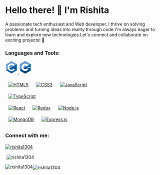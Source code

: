 # Hello there! 👋 I'm Rishita

A passionate tech enthusiast and Web developer. I thrive on solving problems and turning ideas into reality through code.I'm always eager to learn and explore new technologies.Let's connect and collaborate on exciting projects! 🚀

<h3 align="left">Languages and Tools:</h3>
<a href="https://www.cprogramming.com/" target="_blank" rel="noreferrer"> <img src="https://raw.githubusercontent.com/devicons/devicon/master/icons/c/c-original.svg" alt="c" width="40" height="40"/> </a>
<a href="https://www.w3schools.com/cpp/" target="_blank" rel="noreferrer"> <img src="https://raw.githubusercontent.com/devicons/devicon/master/icons/cplusplus/cplusplus-original.svg" alt="cplusplus" width="40" height="40"/> </a>

<a href="https://en.wikipedia.org/wiki/HTML5" target="_blank"><img style="margin: 10px" src="https://profilinator.rishav.dev/skills-assets/html5-original-wordmark.svg" alt="HTML5" height="50" /></a> 
<a href="https://www.w3schools.com/css/" target="_blank"><img style="margin: 10px" src="https://profilinator.rishav.dev/skills-assets/css3-original-wordmark.svg" alt="CSS3" height="50" /></a> 
<a href="https://www.javascript.com/" target="_blank"><img style="margin: 10px" src="https://profilinator.rishav.dev/skills-assets/javascript-original.svg" alt="JavaScript" height="50" /></a>  
<a href="https://www.typescriptlang.org/" target="_blank"><img style="margin: 10px" src="https://profilinator.rishav.dev/skills-assets/typescript-original.svg" alt="TypeScript" height="50" /></a>   
<a href="https://reactjs.org/" target="_blank"><img style="margin: 10px" src="https://profilinator.rishav.dev/skills-assets/react-original-wordmark.svg" alt="React" height="50" /></a>
<a href="https://redux.js.org/" target="_blank"><img style="margin: 10px" src="https://profilinator.rishav.dev/skills-assets/redux-original.svg" alt="Redux" height="50" /></a> 
<a href="https://nodejs.org/" target="_blank"><img style="margin: 10px" src="https://profilinator.rishav.dev/skills-assets/nodejs-original-wordmark.svg" alt="Node.js" height="50" /></a>  
<a href="https://www.mongodb.com/" target="_blank"><img style="margin: 10px" src="https://profilinator.rishav.dev/skills-assets/mongodb-original-wordmark.svg" alt="MongoDB" height="50" /></a>
<a href="https://expressjs.com/" target="_blank"><img style="margin: 10px" src="https://profilinator.rishav.dev/skills-assets/express-original-wordmark.svg" alt="Express.js" height="50" /></a>  
  

<h3 align="left">Connect with me:</h3>
<p align="left">
<a href="https://linkedin.com/in/rishita1304" target="blank"><img align="center" src="https://cdn.jsdelivr.net/gh/devicons/devicon/icons/linkedin/linkedin-original.svg" alt="rishita1304" height="30" width="40" /></a>
</p>


<p>&nbsp;<img align="center" src="https://github-readme-stats.vercel.app/api?username=rishita1304&show_icons=true&theme=dark&title_color=fbf4f4&text_color=ffffff&locale=en" alt="rishita1304" /></p>
<p><img align="left" src="https://github-readme-stats.vercel.app/api/top-langs?username=rishita1304&show_icons=true&theme=dark&title_color=ffffff&text_color=fcf7f7&locale=en&layout=compact" alt="rishita1304" /></p>
<p><img align="center" src="https://github-readme-streak-stats.herokuapp.com/?user=rishita1304&theme=dark" alt="rishita1304" /></p>


